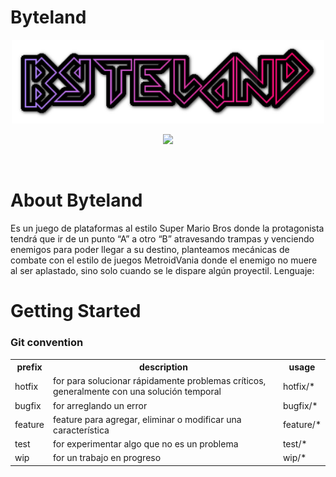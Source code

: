 # Byteland
<p align="center">
    <img src="https://raw.githubusercontent.com/Dnursaurio/Byteland/main/imagenes%20readme/cooltext444523265970856.png" width="500px" />
</p>

<p align="center">
    <img src="https://static.wikia.nocookie.net/infamous/images/c/c3/Neon_District.png/revision/latest?cb=20191129034928">
    
</p>

<br>

# About Byteland
Es un juego de plataformas al estilo Super Mario Bros donde la protagonista tendrá que ir de un punto “A” a otro “B” atravesando trampas y venciendo enemigos para poder llegar a su destino, planteamos mecánicas de combate con el estilo de juegos MetroidVania donde el enemigo no muere al ser aplastado, sino solo cuando se le dispare algún proyectil. 
Lenguaje:



# Getting Started

### Git convention

<table>
  <tr>
    <th>prefix</th>
    <th>description</th>
    <th>usage</th>
  </tr>
  <tr>
    <td>hotfix</td>
    <td>for para solucionar rápidamente problemas críticos, generalmente con una solución temporal</td>
    <td>hotfix/*</td>
  </tr>
  <tr>
    <td>bugfix</td>
    <td>for arreglando un error</td>
    <td>bugfix/*</td>
  </tr>
  <tr>
    <td>feature</td>
    <td>feature	para agregar, eliminar o modificar una característica</td>
    <td>feature/*</td>
  </tr>
  <tr>
    <td>test</td>
    <td>for experimentar algo que no es un problema</td>
    <td>test/*</td>
  </tr>
  <tr>
    <td>wip</td>
    <td>for un trabajo en progreso</td>
    <td>wip/*</td>
  </tr>
</table>
